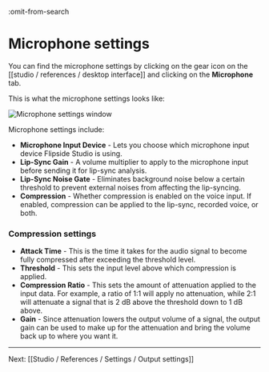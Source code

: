 :omit-from-search

# Microphone settings

You can find the microphone settings by clicking on the gear icon on the [[studio / references / desktop interface]] and clicking on the **Microphone** tab.

This is what the microphone settings looks like:

![Microphone settings window](https://www.flipsidexr.com/files/docs/screenshots/microphone-settings.jpg)

Microphone settings include:

* **Microphone Input Device** - Lets you choose which microphone input device Flipside Studio is using.
* **Lip-Sync Gain** - A volume multiplier to apply to the microphone input before sending it for lip-sync analysis.
* **Lip-Sync Noise Gate** - Eliminates background noise below a certain threshold to prevent external noises from affecting the lip-syncing.
* **Compression** - Whether compression is enabled on the voice input. If enabled, compression can be applied to the lip-sync, recorded voice, or both.

### Compression settings

* **Attack Time** - This is the time it takes for the audio signal to become fully compressed after exceeding the threshold level.
* **Threshold** - This sets the input level above which compression is applied.
* **Compression Ratio** - This sets the amount of attenuation applied to the input data. For example, a ratio of 1:1 will apply no attenuation, while 2:1 will attenuate a signal that is 2 dB above the threshold down to 1 dB above.
* **Gain** - Since attenuation lowers the output volume of a signal, the output gain can be used to make up for the attenuation and bring the volume back up to where you want it.

---

Next: [[Studio / References / Settings / Output settings]]
